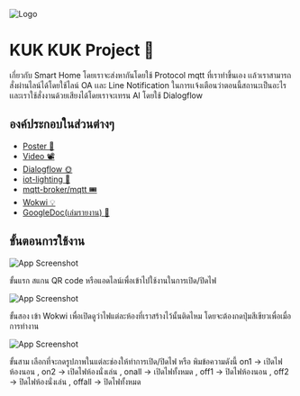 
![Logo](https://cdn.discordapp.com/attachments/950776439643443231/971790818958540911/kk.png)


# KUK KUK Project 🐣

เกี่ยวกับ Smart Home โดยเราจะส่งหากันโดยใช้ Protocol mqtt ที่เราทำขึ้นเอง เเล้วเราสามารถสั่งผ่านไลน์ได้โดยใช้ไลน์ OA เเละ Line Notification ในการเเจ้งเตือนว่าตอนนี้สถานะเป็นอะไร เเละเราใช้สั่งงานด้วยเสียงได้โดยเราจะเทรน AI โดยใช้ Dialogflow 



## องค์ประกอบในส่วนต่างๆ

 - [Poster 📜](https://github.com/polawich/Compro_IOT/tree/main/POSTER)
 - [Video 📽️](https://www.youtube.com/watch?v=FzFw8zSZ1-I)
 - [Dialogflow 🌞](https://github.com/polawich/Compro_IOT/tree/main/dialogflow)
 - [iot-lighting 💫](https://github.com/polawich/Compro_IOT/tree/main/iot-lighting)
 - [mqtt-broker/mqtt 🎟️](https://github.com/polawich/Compro_IOT/tree/main/mqtt-broker/mqtt)
 - [Wokwi 💡](https://wokwi.com/projects/330789921500430932?fbclid=IwAR19xQWXtqnYwg8qSAiK_XSdOguZsKszrEENQUICY7I9Ajk5Szlz1DKzNEM)
 - [GoogleDoc(เล่มรายงาน) 📝](https://docs.google.com/document/d/1B2vesRoJ_wooTOi0qDm4Dvbo-mLvShKH0nfEBOc8fNs/edit?usp=sharing)
 

## ขั้นตอนการใช้งาน
![App Screenshot](https://cdn.discordapp.com/attachments/950776439643443231/971792035684188180/279471152_514769850133143_2943252035943131087_n.png)

ขั้นแรก สแกน QR code หรือแอดไลน์เพื่อเข้าไปใช้งานในการเปิด/ปิดไฟ

![App Screenshot](https://cdn.discordapp.com/attachments/950776439643443231/971794605559402496/unknown.png)

ขั้นสอง เข้า Wokwi เพื่อเปิดดูว่าไฟแต่ละห้องที่เราสร้างไว้นั้นติดไหม โดยจะต้องกดปุ่มสีเขียวเพื่อเมื่อการทำงาน

![App Screenshot](https://cdn.discordapp.com/attachments/950776439643443231/971791125822181457/S__4538376.jpg)

ขั้นสาม เลือกที่จะกดรูปภาพในแต่ละช่องให้ทำการเปิด/ปิดไฟ หรือ พิมข้อความดังนี้ on1 -> เปิดไฟห้องนอน , on2 -> เปิดไฟห้องนั่งเล่น , onall -> เปิดไฟทั้งหมด , off1 -> ปิดไฟห้องนอน , off2 -> ปิดไฟห้องนั่งเล่น , offall -> ปิดไฟทั้งหมด


